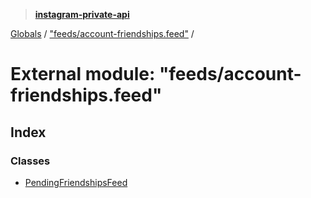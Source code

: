 > **[instagram-private-api](../README.md)**

[Globals](../globals.md) / ["feeds/account-friendships.feed"](_feeds_account_friendships_feed_.md) /

# External module: "feeds/account-friendships.feed"

## Index

### Classes

* [PendingFriendshipsFeed](../classes/_feeds_account_friendships_feed_.pendingfriendshipsfeed.md)